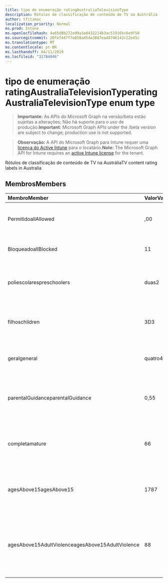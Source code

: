 ```yaml
---
title: tipo de enumeração ratingAustraliaTelevisionType
description: Rótulos de classificação de conteúdo de TV na Austrália
author: tfitzmac
localization_priority: Normal
ms.prod: Intune
ms.openlocfilehash: 4a65d8b272e99a3a8432214b3ac51916bc6e9f50
ms.sourcegitcommit: 20fef447f7e658a454a3887ea49746142c22e45c
ms.translationtype: MT
ms.contentlocale: pt-BR
ms.lasthandoff: 04/11/2019
ms.locfileid: "31784046"
---
```

# <a name="ratingaustraliatelevisiontype-enum-type"></a><span data-ttu-id="2459a-103">tipo de enumeração ratingAustraliaTelevisionType</span><span class="sxs-lookup"><span data-stu-id="2459a-103">ratingAustraliaTelevisionType enum type</span></span>

> <span data-ttu-id="2459a-104">**Importante:** As APIs do Microsoft Graph na versão/beta estão sujeitas a alterações; Não há suporte para o uso de produção.</span><span class="sxs-lookup"><span data-stu-id="2459a-104">**Important:** Microsoft Graph APIs under the /beta version are subject to change; production use is not supported.</span></span>

> <span data-ttu-id="2459a-105">**Observação:** A API do Microsoft Graph para Intune requer uma [licença do Active Intune](https://go.microsoft.com/fwlink/?linkid=839381) para o locatário.</span><span class="sxs-lookup"><span data-stu-id="2459a-105">**Note:** The Microsoft Graph API for Intune requires an [active Intune license](https://go.microsoft.com/fwlink/?linkid=839381) for the tenant.</span></span>

<span data-ttu-id="2459a-106">Rótulos de classificação de conteúdo de TV na Austrália</span><span class="sxs-lookup"><span data-stu-id="2459a-106">TV content rating labels in Australia</span></span>

## <a name="members"></a><span data-ttu-id="2459a-107">Membros</span><span class="sxs-lookup"><span data-stu-id="2459a-107">Members</span></span>
|<span data-ttu-id="2459a-108">Membro</span><span class="sxs-lookup"><span data-stu-id="2459a-108">Member</span></span>|<span data-ttu-id="2459a-109">Valor</span><span class="sxs-lookup"><span data-stu-id="2459a-109">Value</span></span>|<span data-ttu-id="2459a-110">Descrição</span><span class="sxs-lookup"><span data-stu-id="2459a-110">Description</span></span>|
|:---|:---|:---|
|<span data-ttu-id="2459a-111">Permitido</span><span class="sxs-lookup"><span data-stu-id="2459a-111">allAllowed</span></span>|<span data-ttu-id="2459a-112">,0</span><span class="sxs-lookup"><span data-stu-id="2459a-112">0</span></span>|<span data-ttu-id="2459a-113">Valor padrão, permitir todos os programas de TV</span><span class="sxs-lookup"><span data-stu-id="2459a-113">Default value, allow all TV shows content</span></span>|
|<span data-ttu-id="2459a-114">Bloqueado</span><span class="sxs-lookup"><span data-stu-id="2459a-114">allBlocked</span></span>|<span data-ttu-id="2459a-115">1</span><span class="sxs-lookup"><span data-stu-id="2459a-115">1</span></span>|<span data-ttu-id="2459a-116">Não permitir que qualquer TV mostre conteúdo</span><span class="sxs-lookup"><span data-stu-id="2459a-116">Do not allow any TV shows content</span></span>|
|<span data-ttu-id="2459a-117">poliescolares</span><span class="sxs-lookup"><span data-stu-id="2459a-117">preschoolers</span></span>|<span data-ttu-id="2459a-118">duas</span><span class="sxs-lookup"><span data-stu-id="2459a-118">2</span></span>|<span data-ttu-id="2459a-119">A classificação P destina-se a preaulas</span><span class="sxs-lookup"><span data-stu-id="2459a-119">The P classification is intended for preschoolers</span></span>|
|<span data-ttu-id="2459a-120">filhos</span><span class="sxs-lookup"><span data-stu-id="2459a-120">children</span></span>|<span data-ttu-id="2459a-121">3D</span><span class="sxs-lookup"><span data-stu-id="2459a-121">3</span></span>|<span data-ttu-id="2459a-122">A classificação de C destina-se a crianças com menos de 14</span><span class="sxs-lookup"><span data-stu-id="2459a-122">The C classification is intended for children under 14</span></span>|
|<span data-ttu-id="2459a-123">geral</span><span class="sxs-lookup"><span data-stu-id="2459a-123">general</span></span>|<span data-ttu-id="2459a-124">quatro</span><span class="sxs-lookup"><span data-stu-id="2459a-124">4</span></span>|<span data-ttu-id="2459a-125">A classificação G é adequada para todas as idades</span><span class="sxs-lookup"><span data-stu-id="2459a-125">The G classification is suitable for all ages</span></span>|
|<span data-ttu-id="2459a-126">parentalGuidance</span><span class="sxs-lookup"><span data-stu-id="2459a-126">parentalGuidance</span></span>|<span data-ttu-id="2459a-127">0,5</span><span class="sxs-lookup"><span data-stu-id="2459a-127">5</span></span>|<span data-ttu-id="2459a-128">A classificação PG é recomendada para visualizadores jovens</span><span class="sxs-lookup"><span data-stu-id="2459a-128">The PG classification is recommended for young viewers</span></span>|
|<span data-ttu-id="2459a-129">completa</span><span class="sxs-lookup"><span data-stu-id="2459a-129">mature</span></span>|<span data-ttu-id="2459a-130">6</span><span class="sxs-lookup"><span data-stu-id="2459a-130">6</span></span>|<span data-ttu-id="2459a-131">A classificação M é recomendada para visualizadores mais de 15</span><span class="sxs-lookup"><span data-stu-id="2459a-131">The M classification is recommended for viewers over 15</span></span>|
|<span data-ttu-id="2459a-132">agesAbove15</span><span class="sxs-lookup"><span data-stu-id="2459a-132">agesAbove15</span></span>|<span data-ttu-id="2459a-133">178</span><span class="sxs-lookup"><span data-stu-id="2459a-133">7</span></span>|<span data-ttu-id="2459a-134">A classificação MA15 + não é adequada para visualizadores abaixo de 15</span><span class="sxs-lookup"><span data-stu-id="2459a-134">The MA15+ classification is not suitable for viewers under 15</span></span>|
|<span data-ttu-id="2459a-135">agesAbove15AdultViolence</span><span class="sxs-lookup"><span data-stu-id="2459a-135">agesAbove15AdultViolence</span></span>|<span data-ttu-id="2459a-136">8</span><span class="sxs-lookup"><span data-stu-id="2459a-136">8</span></span>|<span data-ttu-id="2459a-137">A classificação AV15 + não é adequada para visualizadores sob 15, específico violência adulto</span><span class="sxs-lookup"><span data-stu-id="2459a-137">The AV15+ classification is not suitable for viewers under 15, adult violence-specific</span></span>|





